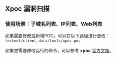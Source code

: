 ## Xpoc 漏洞扫描

### 使用场景：子域名列表、IP列表、Web列表

如果需要修改或新增POC，可以在以下路径进行更改：  
`testnet/client_data/tools/xpoc-poc`

如果您需要修改运行的命令，可以参考 **xpoc** [官方文档](https://github.com/chaitin/xpoc)。
